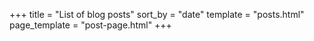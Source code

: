 +++
title = "List of blog posts"
sort_by = "date"
template = "posts.html"
page_template = "post-page.html"
+++
